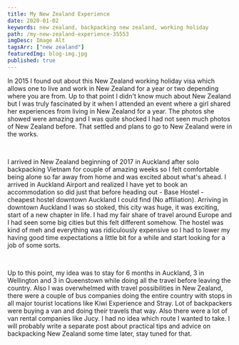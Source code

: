 ```yaml
---
title: My New Zealand Experience
date: 2020-01-02
keywords: new zealand, backpacking new zealand, working holiday
path: /my-new-zealand-experience-35553
imgDesc: Image Alt
tagsArr: ["new zealand"]
featuredImg: blog-img.jpg
published: true
---
```


In 2015 I found out about this New Zealand working holiday visa which allows one to live and work in New Zealand for a year or two depending where you are from. Up to that point I didn't know much about New Zealand but I was truly fascinated by it when I attended an event where a girl shared her experiences from living in New Zealand for a year. The photos she showed were amazing and I was quite shocked I had not seen much photos of New Zealand before. That settled and plans to go to New Zealand were in the works.

<br/>

I arrived in New Zealand beginning of 2017 in Auckland after solo backpacking Vietnam for couple of amazing weeks so I felt comfortable being alone so far away from home and was excited about what's ahead. I arrived in Auckland Airport and realized I have yet to book an accommodation so did just that before heading out - Base Hostel - cheapest hostel downtown Auckland I could find (No affiliation). Arriving in downtown Auckland I was so stoked, this city was huge, it was exciting, start of a new chapter in life. I had my fair share of travel around Europe and I had seen some big cities but this felt different somehow. The hostel was kind of meh and everything was ridiculously expensive so I had to lower my having good time expectations a little bit for a while and start looking for a job of some sorts.

<br/>

Up to this point, my idea was to stay for 6 months in Auckland, 3 in Wellington and 3 in Queenstown while doing all the travel before leaving the country. Also I was overwhelmed with travel possibilities in New Zealand, there were a couple of bus companies doing the entire country with stops in all major tourist locations like Kiwi Experience and Stray. Lot of backpackers were buying a van and doing their travels that way. Also there were a lot of van rental companies like Jucy. I had no idea which route I wanted to take. I will probably write a separate post about practical tips and advice on backpacking New Zealand some time later, stay tuned for that.
